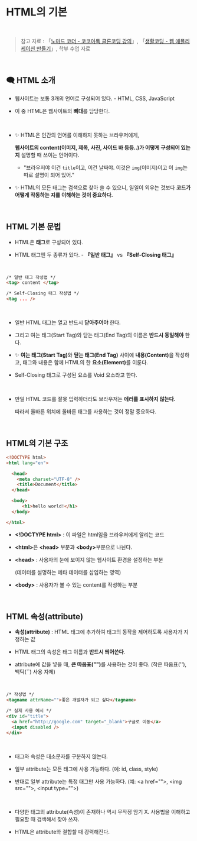 # HTML의 기본

<br/>

>  참고 자료 : 「<a href="https://nomadcoders.co/kokoa-clone" target="_blank">노마드 코더 - 코코아톡 클론코딩 강의</a>」, 「<a href="https://youtube.com/playlist?list=PLuHgQVnccGMAE4Sn_SYvMw5-qEADJcU-X">생활코딩 - 웹 애플리케이션 만들기</a>」, 학부 수업 자료

<br/>

## 🗨 HTML 소개

*  웹사이트는 보통 3개의 언어로 구성되어 있다. - HTML, CSS, JavaScript

* 이 중 HTML은 웹사이트의 <strong>뼈대</strong>를 담당한다.

<br/>

* ✨ HTML은 인간의 언어를 이해하지 못하는 브라우저에게,     

  <strong>웹사이트의 content(이미지, 제목, 사진, 사이드 바 등등..)가 어떻게 구성되어 있는지</strong> 설명할 때 쓰이는 언어이다.   

  * "브라우저야 이건 <code>title</code>이고, 이건 날짜야. 이것은 <code>img</code>(이미지)이고 이 <code>img</code>는 따로 설명이 되어 있어."

* ✨ HTML의 모든 태그는 검색으로 찾아 쓸 수 있으니, 일일이 외우는 것보다 <strong>코드가 어떻게 작동하는 지를 이해하는 것이 중요하다.</strong>

<br/>

## HTML 기본 문법

* HTML은 <strong>태그</strong>로 구성되어 있다.

* HTML 태그엔 두 종류가 있다. - <strong>『일반 태그』</strong> vs <strong>『Self-Closing 태그』</strong>

<br/>

```html
/* 일반 태그 작성법 */
<tag> content </tag>

/* Self-Closing 태그 작성법 */
<tag ... />
```

<br/>

* 일반 HTML 태그는 열고 반드시 <strong>닫아주어야</strong> 한다.

* 그리고 여는 태그(Start Tag)와 닫는 태그(End Tag)의 이름은 <strong>반드시 동일해야</strong> 한다.

* ✨ <strong>여는 태그(Start Tag)</strong>와 <strong>닫는 태그(End Tag)</strong> 사이에 <strong>내용(Content)</strong>을 작성하고, 태그와 내용은 함께 HTML의 한 <strong>요소(Element)</strong>를 이룬다.

* Self-Closing 태그로 구성된 요소를 Void 요소라고 한다.

<br/>

* 만일 HTML 코드를 잘못 입력하더라도 브라우저는 <strong>에러를 표시하지 않는다.</strong>  

  따라서 올바른 위치에 올바른 태그를 사용하는 것이 정말 중요하다.

<br/>

## HTML의 기본 구조
```html
<!DOCTYPE html>
<html lang="en">

  <head>
    <meta charset="UTF-8" />
    <title>Document</title>
  </head>

  <body>
      <h1>hello world!</h1>
  </body>

</html>
```
* <strong>\<!DOCTYPE html></strong> : 이 파일은 html임을 브라우저에게 알리는 코드

* <strong>\<html></strong>은 <strong>\<head></strong> 부분과 <strong>\<body></strong>부분으로 나뉜다.

* <strong>\<head></strong> : 사용자의 눈에 보이지 않는 웹사이트 환경을 설정하는 부분  

  (데이터를 설명하는 메타 데이터를 삽입하는 영역)

* <strong>\<body></strong> : 사용자가 볼 수 있는 content를 작성하는 부분

<br/>

## HTML 속성(attribute)

* <strong>속성(attribute)</strong> : HTML 태그에 추가하여 태그의 동작을 제어하도록 사용자가 지정하는 값

* HTML 태그의 속성은 태그 이름과 <strong>반드시 띄어쓴다</strong>.
  
* attribute에 값을 넣을 때, <strong>큰 따옴표("")</strong>를 사용하는 것이 좋다. (작은 따옴표(''), 백틱(``) 사용 자제)

<br/>

```html
/* 작성법 */
<tagname attrName="">좋은 개발자가 되고 싶다</tagname>

/* 실제 사용 예시 */
<div id="title">
  <a href="http://google.com" target="_blank">구글로 이동</a>
  <input disabled />
</div>
```

<br/>

* 태그와 속성은 대소문자를 구분하지 않는다.

* 일부 attribute는 모든 태그에 사용 가능하다. (예: id, class, style)

* 반대로 일부 attribute는 특정 태그만 사용 가능하다. (예: \<a href="">, \<img src="">, \<input type="">)

<br/>

* 다양한 태그의 attribute(속성)이 존재하나 역시 무작정 암기 X. 사용법을 이해하고 필요할 때 검색해서 찾아 쓰자.

* HTML은 attribute와 결합할 때 강력해진다.
